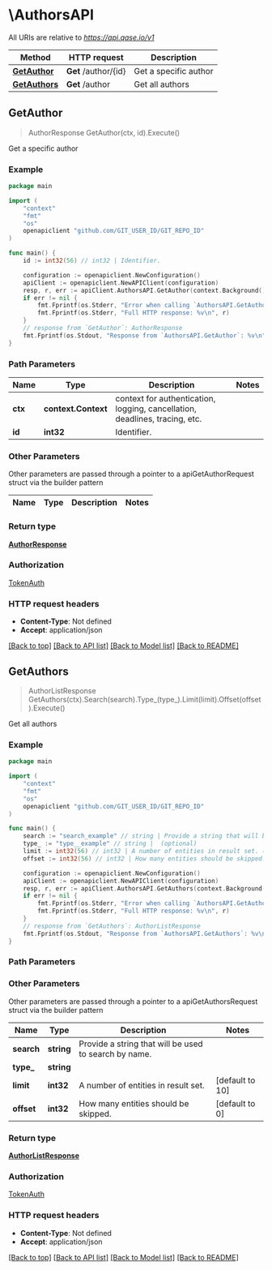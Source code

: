 # \AuthorsAPI

All URIs are relative to *https://api.qase.io/v1*

Method | HTTP request | Description
------------- | ------------- | -------------
[**GetAuthor**](AuthorsAPI.md#GetAuthor) | **Get** /author/{id} | Get a specific author
[**GetAuthors**](AuthorsAPI.md#GetAuthors) | **Get** /author | Get all authors



## GetAuthor

> AuthorResponse GetAuthor(ctx, id).Execute()

Get a specific author



### Example

```go
package main

import (
	"context"
	"fmt"
	"os"
	openapiclient "github.com/GIT_USER_ID/GIT_REPO_ID"
)

func main() {
	id := int32(56) // int32 | Identifier.

	configuration := openapiclient.NewConfiguration()
	apiClient := openapiclient.NewAPIClient(configuration)
	resp, r, err := apiClient.AuthorsAPI.GetAuthor(context.Background(), id).Execute()
	if err != nil {
		fmt.Fprintf(os.Stderr, "Error when calling `AuthorsAPI.GetAuthor``: %v\n", err)
		fmt.Fprintf(os.Stderr, "Full HTTP response: %v\n", r)
	}
	// response from `GetAuthor`: AuthorResponse
	fmt.Fprintf(os.Stdout, "Response from `AuthorsAPI.GetAuthor`: %v\n", resp)
}
```

### Path Parameters


Name | Type | Description  | Notes
------------- | ------------- | ------------- | -------------
**ctx** | **context.Context** | context for authentication, logging, cancellation, deadlines, tracing, etc.
**id** | **int32** | Identifier. | 

### Other Parameters

Other parameters are passed through a pointer to a apiGetAuthorRequest struct via the builder pattern


Name | Type | Description  | Notes
------------- | ------------- | ------------- | -------------


### Return type

[**AuthorResponse**](AuthorResponse.md)

### Authorization

[TokenAuth](../README.md#TokenAuth)

### HTTP request headers

- **Content-Type**: Not defined
- **Accept**: application/json

[[Back to top]](#) [[Back to API list]](../README.md#documentation-for-api-endpoints)
[[Back to Model list]](../README.md#documentation-for-models)
[[Back to README]](../README.md)


## GetAuthors

> AuthorListResponse GetAuthors(ctx).Search(search).Type_(type_).Limit(limit).Offset(offset).Execute()

Get all authors



### Example

```go
package main

import (
	"context"
	"fmt"
	"os"
	openapiclient "github.com/GIT_USER_ID/GIT_REPO_ID"
)

func main() {
	search := "search_example" // string | Provide a string that will be used to search by name. (optional)
	type_ := "type__example" // string |  (optional)
	limit := int32(56) // int32 | A number of entities in result set. (optional) (default to 10)
	offset := int32(56) // int32 | How many entities should be skipped. (optional) (default to 0)

	configuration := openapiclient.NewConfiguration()
	apiClient := openapiclient.NewAPIClient(configuration)
	resp, r, err := apiClient.AuthorsAPI.GetAuthors(context.Background()).Search(search).Type_(type_).Limit(limit).Offset(offset).Execute()
	if err != nil {
		fmt.Fprintf(os.Stderr, "Error when calling `AuthorsAPI.GetAuthors``: %v\n", err)
		fmt.Fprintf(os.Stderr, "Full HTTP response: %v\n", r)
	}
	// response from `GetAuthors`: AuthorListResponse
	fmt.Fprintf(os.Stdout, "Response from `AuthorsAPI.GetAuthors`: %v\n", resp)
}
```

### Path Parameters



### Other Parameters

Other parameters are passed through a pointer to a apiGetAuthorsRequest struct via the builder pattern


Name | Type | Description  | Notes
------------- | ------------- | ------------- | -------------
 **search** | **string** | Provide a string that will be used to search by name. | 
 **type_** | **string** |  | 
 **limit** | **int32** | A number of entities in result set. | [default to 10]
 **offset** | **int32** | How many entities should be skipped. | [default to 0]

### Return type

[**AuthorListResponse**](AuthorListResponse.md)

### Authorization

[TokenAuth](../README.md#TokenAuth)

### HTTP request headers

- **Content-Type**: Not defined
- **Accept**: application/json

[[Back to top]](#) [[Back to API list]](../README.md#documentation-for-api-endpoints)
[[Back to Model list]](../README.md#documentation-for-models)
[[Back to README]](../README.md)


